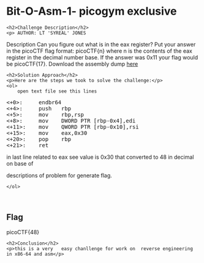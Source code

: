 <title>Bit-O-Asm-1- picogym exclusive</title>

<!DOCTYPE html>
<html>

<body>
    <h1>Bit-O-Asm-1- picogym exclusive</h1>

    <h2>Challenge Description</h2>
    <p> AUTHOR: LT 'SYREAL' JONES

Description
Can you figure out what is in the eax register? Put your answer in the picoCTF flag format: picoCTF{n} where n is the contents of the eax register in the decimal number base. If the answer was 0x11 your flag would be picoCTF{17}.
Download the assembly dump <a href="https://phantom1ss.github.io/blog/2024/practice/picoctf/Bit-O-Asm-1/disassembler-dump0_a.txt">here</a>
</p>

    <h2>Solution Approach</h2>
    <p>Here are the steps we took to solve the challenge:</p>
    <ol>
        open text file see this lines
<pre>
<+0>:     endbr64 
<+4>:     push   rbp
<+5>:     mov    rbp,rsp
<+8>:     mov    DWORD PTR [rbp-0x4],edi
<+11>:    mov    QWORD PTR [rbp-0x10],rsi
<+15>:    mov    eax,0x30
<+20>:    pop    rbp
<+21>:    ret
</pre>
in last line related to eax       see value is 0x30 that converted to   48 in decimal on base of

 descriptions of problem for generate flag.
    
    </ol>
<br>
    <h2>Flag</h2>
    <p class="flag">picoCTF{48}
</p>

    <h2>Conclusion</h2>
    <p>this is a very   easy chanllenge for work on  reverse engineering in x86-64 and asm</p>
</body>
</html>

